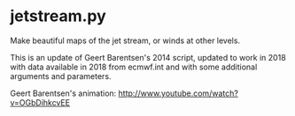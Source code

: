 jetstream.py
============

Make beautiful maps of the jet stream, or winds at other levels.

This is an update of Geert Barentsen's 2014 script,
updated to work in 2018 with data available in 2018 from ecmwf.int
and with some additional arguments and parameters.

Geert Barentsen's animation:
http://www.youtube.com/watch?v=OGbDihkcvEE

